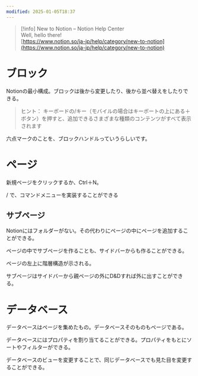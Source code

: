 ```yaml
---
modified: 2025-01-05T18:37
---
```

> [!info] New to Notion – Notion Help Center  
> Well, hello there!  
> [https://www.notion.so/ja-jp/help/category/new-to-notion](https://www.notion.so/ja-jp/help/category/new-to-notion)  

  

# ブロック

Notionの最小構成。ブロックは後から変更したり、後から並べ替えをしたりできる。

> ヒント： キーボードの/キー（モバイルの場合はキーボートの上にある＋ボタン）を押すと、追加できるさまざまな種類のコンテンツがすべて表示されます

六点マークのことを、ブロックハンドルっていうらしいです。

# ページ

新規ページをクリックするか、Ctrl＋N。

/ で、コマンドメニューを実装することができる

## サブページ

Notionにはフォルダーがない。その代わりにページの中にページを追加することができる。

ページの中でサブページを作ることも、サイドバーからも作ることができる。

ページの左上に階層構造が示される。

サブページはサイドバーから親ページの外にD&Dすれば外に出すことができる。

  

# データベース

データベースはページを集めたもの。データベースそのものもページである。

データベースにはプロパティを割り当てることができる。プロパティをもとにソートやフィルターができる。

データベースのビューを変更することで、同じデータベースでも見た目を変更することができる。